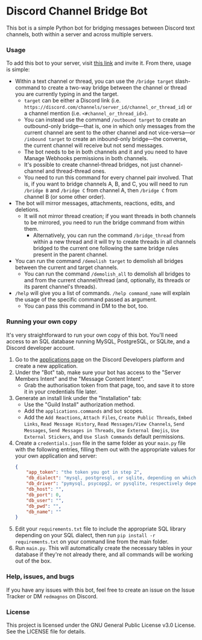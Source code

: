 # Discord Channel Bridge Bot
This bot is a simple Python bot for bridging messages between Discord text channels, both within a server and across multiple servers.

### Usage
To add this bot to your server, visit [this link](https://discord.com/oauth2/authorize?client_id=1253380419773136947) and invite it. From there, usage is simple:

- Within a text channel or thread, you can use the `/bridge target` slash-command to create a two-way bridge between the channel or thread you are currently typing in and the target.
  - `target` can be either a Discord link (i.e. `https://discord.com/channels/server_id/channel_or_thread_id`) or a channel mention (i.e. `<#channel_or_thread_id>`).
  - You can instead use the command `/outbound target` to create an outbound-only bridge—that is, one in which only messages from the current channel are sent to the other channel and not vice-versa—or `/inbound target` to create an inbound-only bridge—the converse, the current channel will receive but not send messages.
  - The bot needs to be in both channels and it and you need to have Manage Webhooks permissions in both channels.
  - It's possible to create channel-thread bridges, not just channel-channel and thread-thread ones.
  - You need to run this command for every channel pair involved. That is, if you want to bridge channels A, B, and C, you will need to run `/bridge B` and `/bridge C` from channel A, then `/bridge C` from channel B (or some other order).
- The bot will mirror messages, attachments, reactions, edits, and deletions.
  - It will not mirror thread creation; if you want threads in both channels to be mirrored, you need to run the bridge command from within them.
    - Alternatively, you can run the command `/bridge_thread` from within a new thread and it will try to create threads in all channels bridged to the current one following the same bridge rules present in the parent channel.
- You can run the command `/demolish target` to demolish all bridges between the current and target channels.
  - You can run the command `/demolish_all` to demolish all bridges to and from the current channel/thread (and, optionally, its threads or its parent channel's threads).
- `/help` will give you a list of commands. `/help command_name` will explain the usage of the specific command passed as argument.
  - You can pass this command in DM to the bot, too.
<!-- - Right clicking a message and going to Apps > List Reactions will show you a list of all reactions on all sides of the bridge. -->

### Running your own copy
It's very straightforward to run your own copy of this bot. You'll need access to an SQL database running MySQL, PostgreSQL, or SQLite, and a Discord developer account.
1. Go to the [applications page](https://discord.com/developers/applications) on the Discord Developers platform and create a new application.
2. Under the "Bot" tab, make sure your bot has access to the "Server Members Intent" and the "Message Content Intent".
   - Grab the authorisation token from that page, too, and save it to store it in your credentials file later.
3. Generate an install link under the "Installation" tab:
   - Use the "Guild Install" authorization method.
   - Add the `applications.commands` and `bot` scopes.
   - Add the `Add Reactions`, `Attach Files`, `Create Public Threads`, `Embed Links`, `Read Message History`, `Read Messages/View Channels`, `Send Messages`, `Send Messages in Threads`, `Use External Emojis`, `Use External Stickers`, and `Use Slash Commands` default permissions.
4. Create a `credentials.json` file in the same folder as your `main.py` file with the following entries, filling them out with the appropriate values for your own application and server:
   ```json
   {
       "app_token": "the token you got in step 2",
       "db_dialect": "mysql, postgresql, or sqlite, depending on which dialect your database uses",
       "db_driver": "pymysql, psycopg2, or pysqlite, respectively depending on the above",
       "db_host": "",
       "db_port": 0,
       "db_user": "",
       "db_pwd": "",
       "db_name": ""
   }
   ```
5. Edit your `requirements.txt` file to include the appropriate SQL library depending on your SQL dialect, then run `pip install -r requirements.txt` on your command line from the main folder.
6. Run `main.py`. This will automatically create the necessary tables in your database if they're not already there, and all commands will be working out of the box.

### Help, issues, and bugs
If you have any issues with this bot, feel free to create an issue on the Issue Tracker or DM `redmagnos` on Discord.

### License
This project is licensed under the GNU General Public License v3.0 License. See the LICENSE file for details.

